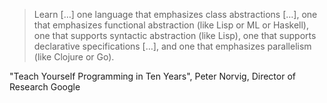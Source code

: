 > Learn […] one language that emphasizes class abstractions
> […], one that emphasizes functional abstraction (like Lisp
> or ML or Haskell), one that supports syntactic abstraction
> (like Lisp), one that supports declarative specifications
> […], and one that emphasizes parallelism (like Clojure or Go).

"Teach Yourself Programming in Ten Years", Peter Norvig, Director of Research Google
